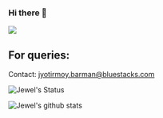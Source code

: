 ### Hi there 👋

![](https://visitor-badge.laobi.icu/badge?page_id=jyotirmoy-bst.profile)

## For queries:
Contact: <a href="mailto:jyotirmoy.barman@bluestacks.com">jyotirmoy.barman@bluestacks.com</a>

![Jewel's Status](https://github-readme-stats.vercel.app/api/top-langs/?username=jyotirmoy-bst&hide_langs_below=1&layout=compact)


![Jewel's github stats](https://github-readme-stats.vercel.app/api?username=jyotirmoy-bst&show_icons=true&hide_border=true)
